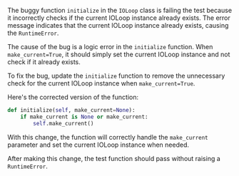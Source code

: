 The buggy function `initialize` in the `IOLoop` class is failing the test because it incorrectly checks if the current IOLoop instance already exists. The error message indicates that the current IOLoop instance already exists, causing the `RuntimeError`.

The cause of the bug is a logic error in the `initialize` function. When `make_current=True`, it should simply set the current IOLoop instance and not check if it already exists.

To fix the bug, update the `initialize` function to remove the unnecessary check for the current IOLoop instance when `make_current=True`.

Here's the corrected version of the function:

```python
def initialize(self, make_current=None):
    if make_current is None or make_current:
        self.make_current()
```

With this change, the function will correctly handle the `make_current` parameter and set the current IOLoop instance when needed.

After making this change, the test function should pass without raising a `RuntimeError`.